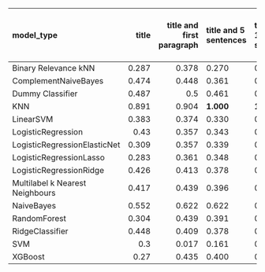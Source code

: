 | model_type                      |   title |   title and first paragraph | title and 5 sentences   | title and 10 sentences   |   title and first sentence each paragraph | raw text   |
|:--------------------------------|--------:|----------------------------:|:------------------------|:-------------------------|------------------------------------------:|:-----------|
| Binary Relevance kNN            |   0.287 |                       0.378 | 0.270                   | 0.287                    |                                     0.213 | 0.174      |
| ComplementNaiveBayes            |   0.474 |                       0.448 | 0.361                   | 0.439                    |                                     0.404 | 0.491      |
| Dummy Classifier                |   0.487 |                       0.5   | 0.461                   | 0.374                    |                                     0.47  | 0.487      |
| KNN                             |   0.891 |                       0.904 | **1.000**               | **1.000**                |                                     0.839 | **1.000**  |
| LinearSVM                       |   0.383 |                       0.374 | 0.330                   | 0.365                    |                                     0.374 | 0.417      |
| LogisticRegression              |   0.43  |                       0.357 | 0.343                   | 0.374                    |                                     0.391 | 0.439      |
| LogisticRegressionElasticNet    |   0.309 |                       0.357 | 0.339                   | 0.361                    |                                     0.435 | 0.443      |
| LogisticRegressionLasso         |   0.283 |                       0.361 | 0.348                   | 0.400                    |                                     0.461 | 0.470      |
| LogisticRegressionRidge         |   0.426 |                       0.413 | 0.378                   | 0.409                    |                                     0.383 | 0.417      |
| Multilabel k Nearest Neighbours |   0.417 |                       0.439 | 0.396                   | 0.491                    |                                     0.322 | 0.348      |
| NaiveBayes                      |   0.552 |                       0.622 | 0.622                   | 0.613                    |                                     0.691 | 0.717      |
| RandomForest                    |   0.304 |                       0.439 | 0.391                   | 0.435                    |                                     0.374 | 0.435      |
| RidgeClassifier                 |   0.448 |                       0.409 | 0.378                   | 0.404                    |                                     0.387 | 0.452      |
| SVM                             |   0.3   |                       0.017 | 0.161                   | 0.174                    |                                     0.274 | 0.335      |
| XGBoost                         |   0.27  |                       0.435 | 0.400                   | 0.413                    |                                     0.413 | 0.443      |